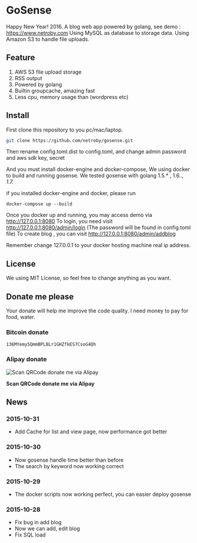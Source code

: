 # GoSense

Happy New Year! 2016.
A blog web app powered by golang, see demo : https://www.netroby.com
Using MySQL as database to storage data. Using Amazon S3 to handle file uploads.

## Feature


1. AWS S3 file upload storage
2. RSS output
3. Powered by golang
4. Builtin groupcache, amazing fast
5. Less cpu, memory usage than (wordpress etc)

## Install


First clone this repository to you pc/mac/laptop.

```bash
git clone https://github.com/netroby/gosense.git
```
Then rename config.toml.dist to config.toml, and change admin password and aws sdk key, secret

And you must install docker-engine and docker-compose, We using docker to build and running gosense.
We tested gosense with golang 1.5.* , 1.6.*., 1.7.*

if you installed docker-engine  and docker, please run 

```
docker-compose up --build
```

Once you docker up and running, you may access demo via http://127.0.0.1:8080
To login, you need visit http://127.0.0.1:8080/admin/login  (The password will be found in config.toml file)
To create blog , you can visit http://127.0.0.1:8080/admin/addblog

Remember change 127.0.0.1 to your docker hosting machine real ip address.


## License

We using MIT License, so feel free to change anything as you want.

## Donate me please

Your donate will help me improve the code quality. I need money to pay for food, water.

### Bitcoin donate

```
136MYemy5QmmBPLBLr1GHZfkES7CsoG4Qh
```
### Alipay donate
![Scan QRCode donate me via Alipay](https://www.netroby.com/assets/images/alipayme.jpg)

**Scan QRCode donate me via Alipay**


## News

### 2015-10-31

* Add Cache for list and view page, now performance got better

### 2015-10-30

* Now gosense handle time better than before
* The search by keyword now working correct

### 2015-10-29

* The docker scripts now working perfect, you can easier deploy gosense 

### 2015-10-28

* Fix bug in add blog
* Now we can add, edit blog
* Fix SQL load


